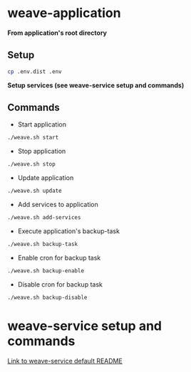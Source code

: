 # weave-application

__From application's root directory__

## Setup

```bash
cp .env.dist .env
```

__Setup services (see weave-service setup and commands)__

## Commands

- Start application
```bash
./weave.sh start
```

- Stop application
```bash
./weave.sh stop
```

- Update application
```bash
./weave.sh update
```

- Add services to application
```bash
./weave.sh add-services
```

- Execute application's backup-task
```bash
./weave.sh backup-task
```

- Enable cron for backup task
```bash
./weave.sh backup-enable
```

- Disable cron for backup task
```bash
./weave.sh backup-disable
```


# weave-service setup and commands
[Link to weave-service default README](../default-service/README.md)